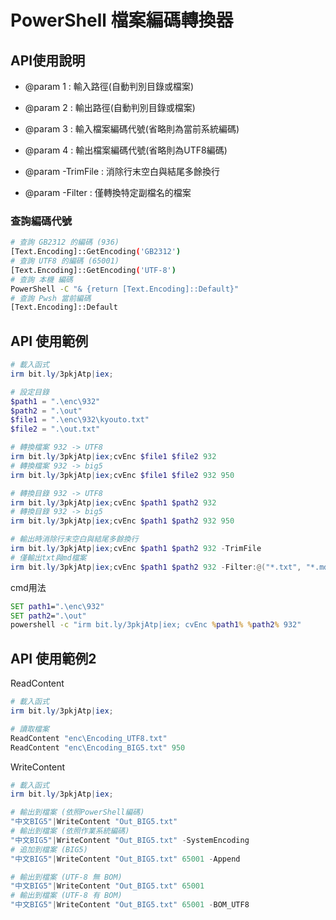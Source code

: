 PowerShell 檔案編碼轉換器
===

## API使用說明
- @param 1 : 輸入路徑(自動判別目錄或檔案)
- @param 2 : 輸出路徑(自動判別目錄或檔案)
- @param 3 : 輸入檔案編碼代號(省略則為當前系統編碼)
- @param 4 : 輸出檔案編碼代號(省略則為UTF8編碼)

- @param -TrimFile : 消除行末空白與結尾多餘換行
- @param -Filter   : 僅轉換特定副檔名的檔案

### 查詢編碼代號

```sh
# 查詢 GB2312 的編碼 (936)
[Text.Encoding]::GetEncoding('GB2312')
# 查詢 UTF8 的編碼 (65001)
[Text.Encoding]::GetEncoding('UTF-8')
# 查詢 本機 編碼
PowerShell -C "& {return [Text.Encoding]::Default}"
# 查詢 Pwsh 當前編碼
[Text.Encoding]::Default
```

## API 使用範例

``` ps1
# 載入函式
irm bit.ly/3pkjAtp|iex; 

# 設定目錄
$path1 = ".\enc\932"
$path2 = ".\out"
$file1 = ".\enc\932\kyouto.txt"
$file2 = ".\out.txt"

# 轉換檔案 932 -> UTF8
irm bit.ly/3pkjAtp|iex;cvEnc $file1 $file2 932
# 轉換檔案 932 -> big5
irm bit.ly/3pkjAtp|iex;cvEnc $file1 $file2 932 950

# 轉換目錄 932 -> UTF8
irm bit.ly/3pkjAtp|iex;cvEnc $path1 $path2 932
# 轉換目錄 932 -> big5
irm bit.ly/3pkjAtp|iex;cvEnc $path1 $path2 932 950

# 輸出時消除行末空白與結尾多餘換行
irm bit.ly/3pkjAtp|iex;cvEnc $path1 $path2 932 -TrimFile
# 僅輸出txt與md檔案
irm bit.ly/3pkjAtp|iex;cvEnc $path1 $path2 932 -Filter:@("*.txt", "*.md")

```

cmd用法

```bat
SET path1=".\enc\932"
SET path2=".\out"
powershell -c "irm bit.ly/3pkjAtp|iex; cvEnc %path1% %path2% 932"

```

## API 使用範例2
ReadContent
```ps1
# 載入函式
irm bit.ly/3pkjAtp|iex; 

# 讀取檔案
ReadContent "enc\Encoding_UTF8.txt"
ReadContent "enc\Encoding_BIG5.txt" 950
```

WriteContent
```ps1
# 載入函式
irm bit.ly/3pkjAtp|iex; 

# 輸出到檔案 (依照PowerShell編碼)
"中文BIG5"|WriteContent "Out_BIG5.txt"
# 輸出到檔案 (依照作業系統編碼)
"中文BIG5"|WriteContent "Out_BIG5.txt" -SystemEncoding
# 追加到檔案 (BIG5)
"中文BIG5"|WriteContent "Out_BIG5.txt" 65001 -Append

# 輸出到檔案 (UTF-8 無 BOM)
"中文BIG5"|WriteContent "Out_BIG5.txt" 65001
# 輸出到檔案 (UTF-8 有 BOM)
"中文BIG5"|WriteContent "Out_BIG5.txt" 65001 -BOM_UTF8
```
